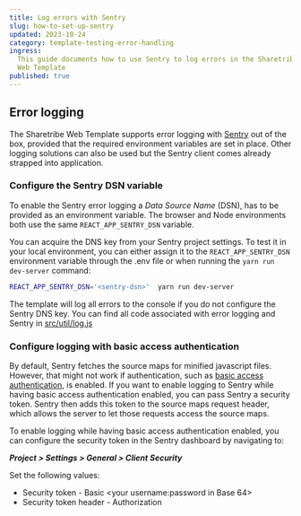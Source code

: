 ```yaml
---
title: Log errors with Sentry
slug: how-to-set-up-sentry
updated: 2023-10-24
category: template-testing-error-handling
ingress:
  This guide documents how to use Sentry to log errors in the Sharetribe
  Web Template
published: true
---
```


## Error logging

The Sharetribe Web Template supports error logging with
[Sentry](https://sentry.io/) out of the box, provided that the required
environment variables are set in place. Other logging solutions can also
be used but the Sentry client comes already strapped into application.

### Configure the Sentry DSN variable

To enable the Sentry error logging a _Data Source Name_ (DSN), has to be
provided as an environment variable. The browser and Node environments
both use the same `REACT_APP_SENTRY_DSN` variable.

You can acquire the DNS key from your Sentry project settings. To test
it in your local environment, you can either assign it to the
`REACT_APP_SENTRY_DSN` environment variable through the .env file or
when running the `yarn run dev-server` command:

```bash
REACT_APP_SENTRY_DSN='<sentry-dsn>'  yarn run dev-server
```

The template will log all errors to the console if you do not configure
the Sentry DNS key. You can find all code associated with error logging
and Sentry in
[src/util/log.js](https://github.com/sharetribe/web-template/blob/master/src/util/log.js)

### Configure logging with basic access authentication

By default, Sentry fetches the source maps for minified javascript
files. However, that might not work if authentication, such as
[basic access authentication](/tutorial/deploy-to-render/#enable-http-basic-access-authentication),
is enabled. If you want to enable logging to Sentry while having basic
access authentication enabled, you can pass Sentry a security token.
Sentry then adds this token to the source maps request header, which
allows the server to let those requests access the source maps.

To enable logging while having basic access authentication enabled, you
can configure the security token in the Sentry dashboard by navigating
to:

_**Project > Settings > General > Client Security**_

Set the following values:

- Security token - Basic <your username:password in Base 64>
- Security token header - Authorization
